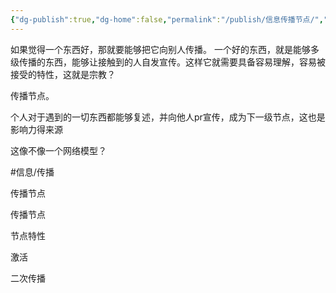 ```yaml
---
{"dg-publish":true,"dg-home":false,"permalink":"/publish/信息传播节点/","dgPassFrontmatter":true}
---
```



如果觉得一个东西好，那就要能够把它向别人传播。
一个好的东西，就是能够多级传播的东西，能够让接触到的人自发宣传。这样它就需要具备容易理解，容易被接受的特性，这就是宗教？

传播节点。

个人对于遇到的一切东西都能够复述，并向他人pr宣传，成为下一级节点，这也是影响力得来源

这像不像一个网络模型？

#信息/传播

传播节点

传播节点

节点特性

激活

二次传播